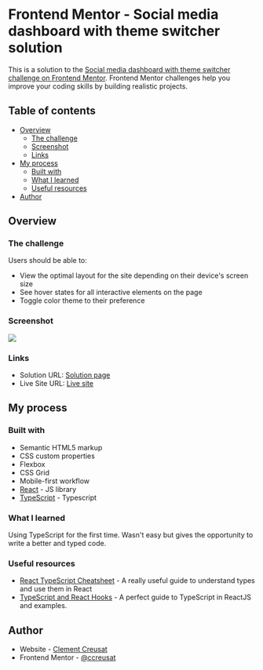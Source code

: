 # Frontend Mentor - Social media dashboard with theme switcher solution

This is a solution to the [Social media dashboard with theme switcher challenge on Frontend Mentor](https://www.frontendmentor.io/challenges/social-media-dashboard-with-theme-switcher-6oY8ozp_H). Frontend Mentor challenges help you improve your coding skills by building realistic projects.

## Table of contents

-   [Overview](#overview)
    -   [The challenge](#the-challenge)
    -   [Screenshot](#screenshot)
    -   [Links](#links)
-   [My process](#my-process)
    -   [Built with](#built-with)
    -   [What I learned](#what-i-learned)
    -   [Useful resources](#useful-resources)
-   [Author](#author)

## Overview

### The challenge

Users should be able to:

-   View the optimal layout for the site depending on their device's screen size
-   See hover states for all interactive elements on the page
-   Toggle color theme to their preference

### Screenshot

![](https://ccreusat-social-media-dashboard.vercel.app/images/desktop-preview.jpg)

### Links

-   Solution URL: [Solution page](https://www.frontendmentor.io/solutions/social-dashboard-with-reactjs-typescript-and-hooks-uurdUhV3Z)
-   Live Site URL: [Live site](https://ccreusat-social-media-dashboard.vercel.app/)

## My process

### Built with

-   Semantic HTML5 markup
-   CSS custom properties
-   Flexbox
-   CSS Grid
-   Mobile-first workflow
-   [React](https://reactjs.org/) - JS library
-   [TypeScript](https://www.typescriptlang.org/) - Typescript

### What I learned

Using TypeScript for the first time. Wasn't easy but gives the opportunity to write a better and typed code.

### Useful resources

-   [React TypeScript Cheatsheet](https://react-typescript-cheatsheet.netlify.app/docs/basic/setup/) - A really useful guide to understand types and use them in React
-   [TypeScript and React Hooks](https://fettblog.eu/typescript-react/hooks/) - A perfect guide to TypeScript in ReactJS and examples.

## Author

-   Website - [Clement Creusat](https://github.com/ccreusat)
-   Frontend Mentor - [@ccreusat](https://www.frontendmentor.io/profile/ccreusat)

